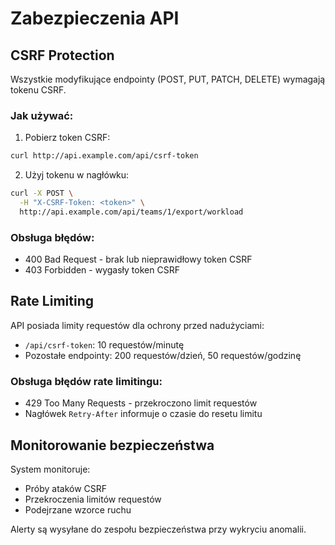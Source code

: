 # Zabezpieczenia API

## CSRF Protection
Wszystkie modyfikujące endpointy (POST, PUT, PATCH, DELETE) wymagają tokenu CSRF.

### Jak używać:
1. Pobierz token CSRF:
```bash
curl http://api.example.com/api/csrf-token
```

2. Użyj tokenu w nagłówku:
```bash
curl -X POST \
  -H "X-CSRF-Token: <token>" \
  http://api.example.com/api/teams/1/export/workload
```

### Obsługa błędów:
- 400 Bad Request - brak lub nieprawidłowy token CSRF
- 403 Forbidden - wygasły token CSRF 

## Rate Limiting
API posiada limity requestów dla ochrony przed nadużyciami:

- `/api/csrf-token`: 10 requestów/minutę
- Pozostałe endpointy: 200 requestów/dzień, 50 requestów/godzinę

### Obsługa błędów rate limitingu:
- 429 Too Many Requests - przekroczono limit requestów
- Nagłówek `Retry-After` informuje o czasie do resetu limitu

## Monitorowanie bezpieczeństwa
System monitoruje:
- Próby ataków CSRF
- Przekroczenia limitów requestów
- Podejrzane wzorce ruchu

Alerty są wysyłane do zespołu bezpieczeństwa przy wykryciu anomalii. 